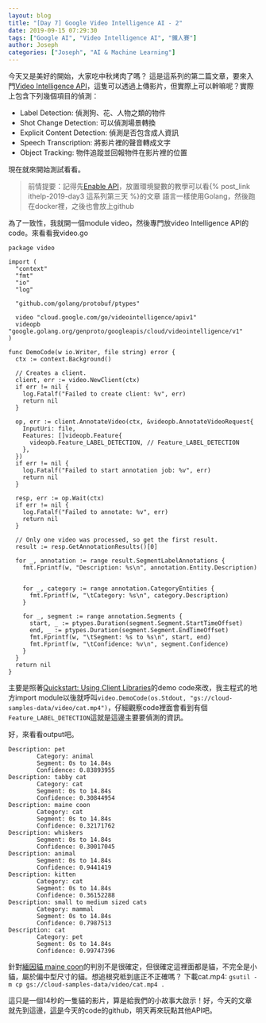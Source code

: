 ```yaml
---
layout: blog
title: "[Day 7] Google Video Intelligence AI - 2"
date: 2019-09-15 07:29:30
tags: ["Google AI", "Video Intelligence AI", "鐵人賽"]
author: Joseph
categories: ["Joseph", "AI & Machine Learning"]
---
```

今天又是美好的開始，大家吃中秋烤肉了嗎？
這是這系列的第二篇文章，要來入門[Video Intelligence API](https://cloud.google.com/video-intelligence/docs/quickstarts?authuser=1)，這隻可以透過上傳影片，但實際上可以幹嘛呢？實際上包含下列幾個項目的偵測：

- Label Detection: 偵測狗、花、人物之類的物件
- Shot Change Detection: 可以偵測場景轉換
- Explicit Content Detection: 偵測是否包含成人資訊
- Speech Transcription: 將影片裡的聲音轉成文字
- Object Tracking: 物件追蹤並回報物件在影片裡的位置
<!-- more -->

現在就來開始測試看看。
> 前情提要：記得先[Enable API](https://console.cloud.google.com/apis/library)，放置環境變數的教學可以看{% post_link ithelp-2019-day3 這系列第三天 %}的文章
> 語言一樣使用Golang，然後跑在docker裡，之後也會放上github

為了一致性，我就開一個module video，然後專門放video Intelligence API的code。來看看我video.go

```golang
package video

import (
  "context"
  "fmt"
  "io"
  "log"

  "github.com/golang/protobuf/ptypes"

  video "cloud.google.com/go/videointelligence/apiv1"
  videopb "google.golang.org/genproto/googleapis/cloud/videointelligence/v1"
)

func DemoCode(w io.Writer, file string) error {
  ctx := context.Background()

  // Creates a client.
  client, err := video.NewClient(ctx)
  if err != nil {
    log.Fatalf("Failed to create client: %v", err)
    return nil
  }

  op, err := client.AnnotateVideo(ctx, &videopb.AnnotateVideoRequest{
    InputUri: file,
    Features: []videopb.Feature{
      videopb.Feature_LABEL_DETECTION, // Feature_LABEL_DETECTION
    },
  })
  if err != nil {
    log.Fatalf("Failed to start annotation job: %v", err)
    return nil
  }

  resp, err := op.Wait(ctx)
  if err != nil {
    log.Fatalf("Failed to annotate: %v", err)
    return nil
  }

  // Only one video was processed, so get the first result.
  result := resp.GetAnnotationResults()[0]

  for _, annotation := range result.SegmentLabelAnnotations {
    fmt.Fprintf(w, "Description: %s\n", annotation.Entity.Description)


    for _, category := range annotation.CategoryEntities {
      fmt.Fprintf(w, "\tCategory: %s\n", category.Description)
    }

    for _, segment := range annotation.Segments {
      start, _ := ptypes.Duration(segment.Segment.StartTimeOffset)
      end, _ := ptypes.Duration(segment.Segment.EndTimeOffset)
      fmt.Fprintf(w, "\tSegment: %s to %s\n", start, end)
      fmt.Fprintf(w, "\tConfidence: %v\n", segment.Confidence)
    }
  }
  return nil
}

```

主要是照著[Quickstart: Using Client Libraries](https://cloud.google.com/video-intelligence/docs/quickstart-client-libraries)的demo code來改，我主程式的地方import module以後就呼叫`video.DemoCode(os.Stdout, "gs://cloud-samples-data/video/cat.mp4")`，仔細觀察code裡面會看到有個`Feature_LABEL_DETECTION`這就是這邊主要要偵測的資訊。

好，來看看output吧。
```
Description: pet
        Category: animal
        Segment: 0s to 14.84s
        Confidence: 0.83893955
Description: tabby cat
        Category: cat
        Segment: 0s to 14.84s
        Confidence: 0.30844954
Description: maine coon
        Category: cat
        Segment: 0s to 14.84s
        Confidence: 0.32171762
Description: whiskers
        Segment: 0s to 14.84s
        Confidence: 0.30017045
Description: animal
        Segment: 0s to 14.84s
        Confidence: 0.9441419
Description: kitten
        Category: cat
        Segment: 0s to 14.84s
        Confidence: 0.36152288
Description: small to medium sized cats
        Category: mammal
        Segment: 0s to 14.84s
        Confidence: 0.7987513
Description: cat
        Category: pet
        Segment: 0s to 14.84s
        Confidence: 0.99747396
```

針對[緬因貓 maine coon](https://zh.wikipedia.org/zh-tw/%E7%B7%AC%E5%9B%A0%E8%B2%93)的判別不是很確定，但很確定這裡面都是貓，不完全是小貓，屬於偏中型尺寸的貓。想追根究柢到底正不正確嗎？
下載cat.mp4: `gsutil -m cp gs://cloud-samples-data/video/cat.mp4 .`

這只是一個14秒的一隻貓的影片，算是給我們的小故事大啟示！好，今天的文章就先到這邊，[這是](https://github.com/josephMG/ithelp-2019/tree/Day-7)今天的code的github，明天再來玩點其他API吧。
